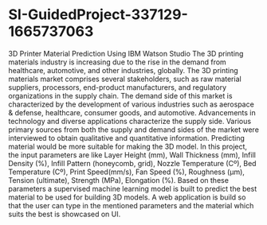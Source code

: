 # SI-GuidedProject-337129-1665737063
3D Printer Material Prediction Using IBM Watson Studio
The 3D printing materials industry is increasing due to the rise in the demand from healthcare, automotive, and other industries, globally.
The 3D printing materials market comprises several stakeholders, such as raw material suppliers, processors, end-product manufacturers, and regulatory organizations in the supply chain.
The demand side of this market is characterized by the development of various industries such as aerospace & defense, healthcare, consumer goods, and automotive. Advancements in technology and diverse applications characterize the supply side.
Various primary sources from both the supply and demand sides of the market were interviewed to obtain qualitative and quantitative information.
Predicting material would be more suitable for making the 3D model. In this project, the input parameters are like Layer Height (mm), Wall Thickness (mm), Infill Density (%), Infill Pattern (honeycomb, grid), Nozzle Temperature (Cº), Bed Temperature (Cº), Print Speed(mm/s), Fan Speed (%), Roughness (µm), Tension (ultimate), Strength (MPa), Elongation (%).
Based on these parameters a supervised machine learning model is built to predict the best material to be used for building 3D models. 
A web application is build so that the user can type in the mentioned parameters and the material which suits the best is showcased on UI.
